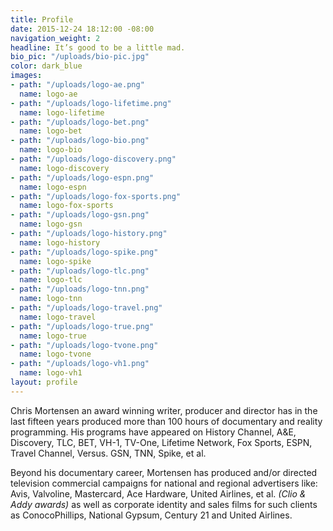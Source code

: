 ```yaml
---
title: Profile
date: 2015-12-24 18:12:00 -08:00
navigation_weight: 2
headline: It’s good to be a little mad.
bio_pic: "/uploads/bio-pic.jpg"
color: dark_blue
images:
- path: "/uploads/logo-ae.png"
  name: logo-ae
- path: "/uploads/logo-lifetime.png"
  name: logo-lifetime
- path: "/uploads/logo-bet.png"
  name: logo-bet
- path: "/uploads/logo-bio.png"
  name: logo-bio
- path: "/uploads/logo-discovery.png"
  name: logo-discovery
- path: "/uploads/logo-espn.png"
  name: logo-espn
- path: "/uploads/logo-fox-sports.png"
  name: logo-fox-sports
- path: "/uploads/logo-gsn.png"
  name: logo-gsn
- path: "/uploads/logo-history.png"
  name: logo-history
- path: "/uploads/logo-spike.png"
  name: logo-spike
- path: "/uploads/logo-tlc.png"
  name: logo-tlc
- path: "/uploads/logo-tnn.png"
  name: logo-tnn
- path: "/uploads/logo-travel.png"
  name: logo-travel
- path: "/uploads/logo-true.png"
  name: logo-true
- path: "/uploads/logo-tvone.png"
  name: logo-tvone
- path: "/uploads/logo-vh1.png"
  name: logo-vh1
layout: profile
---
```


Chris Mortensen an award winning writer, producer and director has in the last fifteen years produced more than 100 hours of documentary and reality programming. His programs have appeared on History Channel, A&E, Discovery, TLC, BET, VH-1, TV-One, Lifetime Network, Fox Sports, ESPN, Travel Channel, Versus. GSN, TNN, Spike, et al.

Beyond his documentary career, Mortensen has produced and/or directed television commercial campaigns for national and regional advertisers like: Avis, Valvoline, Mastercard, Ace Hardware, United Airlines, et al. _(Clio & Addy awards)_ as well as corporate identity and sales films for such clients as ConocoPhillips, National Gypsum, Century 21 and United Airlines.
